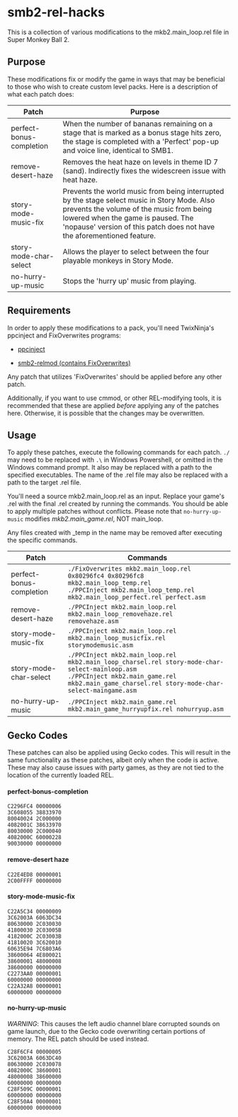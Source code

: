 # smb2-rel-hacks
This is a collection of various modifications to the mkb2.main\_loop.rel file in Super Monkey Ball 2.

## Purpose
These modifications fix or modify the game in ways that may be beneficial to those who wish to create custom level packs. Here is a description of what each patch does:

| Patch | Purpose |
| ----- | ------- |
| perfect-bonus-completion | When the number of bananas remaining on a stage that is marked as a bonus stage hits zero, the stage is completed with a 'Perfect' pop-up and voice line, identical to SMB1. |
| remove-desert-haze | Removes the heat haze on levels in theme ID 7 (sand). Indirectly fixes the widescreen issue with heat haze.
| story-mode-music-fix | Prevents the world music from being interrupted by the stage select music in Story Mode. Also prevents the volume of the music from being lowered when the game is paused. The 'nopause' version of this patch does not have the aforementioned feature. |
| story-mode-char-select | Allows the player to select between the four playable monkeys in Story Mode. |
| no-hurry-up-music | Stops the 'hurry up' music from playing. |

## Requirements
In order to apply these modifications to a pack, you'll need TwixNinja's ppcinject and FixOverwrites programs:

* [ppcinject](https://github.com/tuckergs/ppc-inject)

* [smb2-relmod (contains FixOverwrites)](https://github.com/tuckergs/smb2-relmod)

Any patch that utilizes 'FixOverwrites' should be applied before any other patch.

Additionally, if you want to use cmmod, or other REL-modifying tools, it is recommended that these are applied *before* applying any of the patches here. Otherwise, it is possible that the changes may be overwritten.

## Usage
To apply these patches, execute the following commands for each patch. `./` may need to be replaced with `.\` in Windows Powershell, or omitted in the Windows command prompt. It also may be replaced with a path to the specified executables. The name of the .rel file may also be replaced with a path to the target .rel file.

You'll need a source mkb2.main\_loop.rel as an input. Replace your game's .rel with the final .rel created by running the commands. You should be able to apply multiple patches without conflicts. Please note that `no-hurry-up-music` modifies *mkb2.main_game.rel*, NOT main\_loop.

Any files created with _temp in the name may be removed after executing the specific commands.

| Patch | Commands |
| ----- | -------- |
| perfect-bonus-completion | `./FixOverwrites mkb2.main_loop.rel 0x80296fc4 0x80296fc8 mkb2.main_loop_temp.rel` <br> `./PPCInject mkb2.main_loop_temp.rel mkb2.main_loop_perfect.rel perfect.asm` |
| remove-desert-haze | `./PPCInject mkb2.main_loop.rel mkb2.main_loop_removehaze.rel removehaze.asm` |
| story-mode-music-fix | `./PPCInject mkb2.main_loop.rel mkb2.main_loop_musicfix.rel storymodemusic.asm` |
| story-mode-char-select | `./PPCInject mkb2.main_loop.rel mkb2.main_loop_charsel.rel story-mode-char-select-mainloop.asm` <br> `./PPCInject mkb2.main_game.rel mkb2.main_game_charsel.rel story-mode-char-select-maingame.asm` |
| no-hurry-up-music | `./PPCInject mkb2.main_game.rel mkb2.main_game_hurryupfix.rel nohurryup.asm` |

## Gecko Codes
These patches can also be applied using Gecko codes. This will result in the same functionality as these patches, albeit only when the code is active. These may also cause issues with party games, as they are not tied to the location of the currently loaded REL.

#### perfect-bonus-completion
```
C2296FC4 00000006
3C608055 38833970
80040024 2C000000
4082001C 38633970
80030000 2C000040
4082000C 60000228
90030000 00000000
```

#### remove-desert haze
```
C22E4ED8 00000001
2C00FFFF 00000000
```

#### story-mode-music-fix
```
C22A5C34 00000009
3C62003A 6063DC34
80630000 2C030030
41800030 2C03005B
4182000C 2C03003B
41810020 3C620010
60635E94 7C6803A6
38600064 4E800021
38600001 48000008
38600000 00000000
C2273AA0 00000001
60000000 00000000
C22A32A8 00000001
60000000 00000000
```

#### no-hurry-up-music
*WARNING*: This causes the left audio channel blare corrupted sounds on game launch, due to the Gecko code overwriting certain portions of memory. The REL patch should be used instead.
```
C28F6CF4 00000005
3C62003A 6063DC40
80630000 2C030078
4082000C 38600001
48000008 38600000
60000000 00000000
C28F509C 00000001
60000000 00000000
C28F50A4 00000001
60000000 00000000
```
